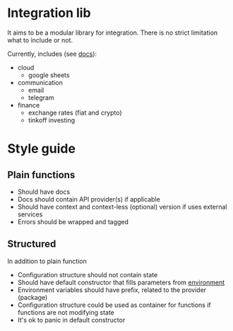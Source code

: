 # Integration lib

It aims to be a modular library for integration.
There is no strict limitation what to include or not.

Currently, includes (see [docs](https://godoc.org/github.com/reddec/integration-lib)):

- cloud
  - google sheets
- communication
  - email
  - telegram
- finance
  - exchange rates (fiat and crypto)
  - tinkoff investing

# Style guide

## Plain functions

- Should have docs
- Docs should contain API provider(s) if applicable
- Should have context and context-less (optional) version if uses external services
- Errors should be wrapped and tagged


## Structured

In addition to plain function

- Configuration structure should not contain state
- Should have default constructor that fills parameters from [environment](https://github.com/caarlos0/env)
- Environment variables should have prefix, related to the provider (package)
- Configuration structure could be used as container for functions if functions are not modifying state
- It's ok to panic in default constructor